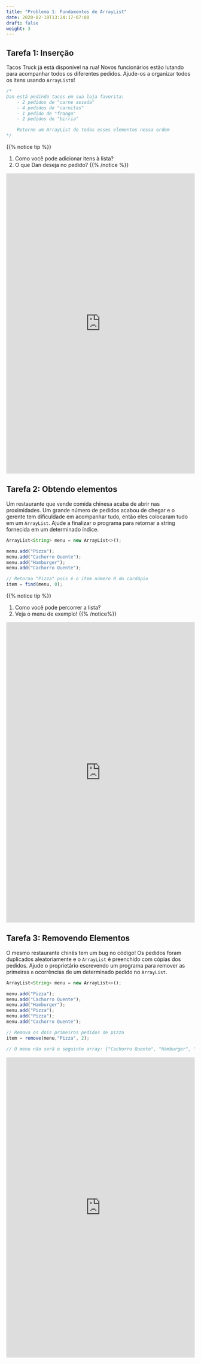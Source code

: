 ```yaml
---
title: "Problema 1: Fundamentos de ArrayList"
date: 2020-02-10T13:24:17-07:00
draft: false
weight: 3
---
```


<!--<link rel="stylesheet" href="../../style.css">-->

## Tarefa 1: Inserção

Tacos Truck já está disponível na rua! Novos funcionários estão lutando para acompanhar todos os diferentes pedidos. Ajude-os a organizar todos os itens usando `ArrayList`s!

```js javascript
/*
Dan está pedindo tacos em sua loja favorita:
    - 2 pedidos de "carne assada"
    - 4 pedidos de "carnitas"
    - 1 pedido de "frango"
    - 2 pedidos de "birria"

    Retorne um ArrayList de todos esses elementos nessa ordem
*/
```

{{% notice tip %}}
1. Como você pode adicionar itens à lista?
2. O que Dan deseja no pedido?
{{% /notice %}}

<iframe frameborder="0" width="100%" height="800px" src="https://replit.com/@nuevofoundation/2DInsert?lite=true"></iframe>

## Tarefa 2: Obtendo elementos

Um restaurante que vende comida chinesa acaba de abrir nas proximidades. Um grande número de pedidos acabou de chegar e o gerente tem dificuldade em acompanhar tudo, então eles colocaram tudo em um `ArrayList`. Ajude a finalizar o programa para retornar a string fornecida em um determinado índice.

```js javascript
ArrayList<String> menu = new ArrayList<>(); 

menu.add("Pizza"); 
menu.add("Cachorro Quente"); 
menu.add("Hamburger"); 
menu.add("Cachorro Quente"); 

// Retorna "Pizza" pois é o item número 0 do cardápio
item = find(menu, 0);
```

{{% notice tip %}}
1. Como você pode percorrer a lista?
2. Veja o menu de exemplo!
{{% /notice%}}

<iframe frameborder="0" width="100%" height="800px" src="https://replit.com/@nuevofoundation/2DFind?lite=true"></iframe>

## Tarefa 3: Removendo Elementos

O mesmo restaurante chinês tem um bug no código! Os pedidos foram duplicados aleatoriamente e o `ArrayList` é preenchido com cópias dos pedidos. Ajude o proprietário escrevendo um programa para remover as primeiras `n` ocorrências de um determinado pedido no `ArrayList`.

```js javascript
ArrayList<String> menu = new ArrayList<>(); 

menu.add("Pizza"); 
menu.add("Cachorro Quente"); 
menu.add("Hamburger"); 
menu.add("Pizza");
menu.add("Pizza");
menu.add("Cachorro Quente"); 

// Remova os dois primeiros pedidos de pizza
item = remove(menu,"Pizza", 2);

// O menu não será o seguinte array: {"Cachorro Quente", "Hamburger", "Pizza", "Cachorro Quente"}
```

<iframe frameborder="0" width="100%" height="800px" src="https://replit.com/@nuevofoundation/2DRemove?lite=true"></iframe>


